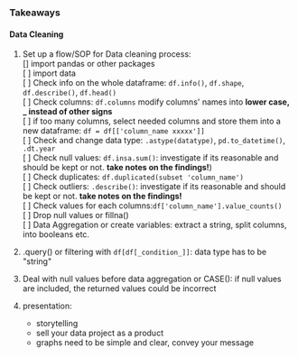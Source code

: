 
### Takeaways 

#### Data Cleaning
1. Set up a flow/SOP for Data cleaning process:   
     [] import pandas or other packages  
     [ ] import data  
     [ ] Check info on the whole dataframe: `df.info()`, `df.shape`, `df.describe()`, `df.head()`  
     [ ] Check columns: `df.columns` modify columns' names into **lower case, _ instead of other signs**  
     [ ] if too many columns, select needed columns and store them into a new dataframe: `df = df[['column_name xxxxx']]`  
     [ ] Check and change data type: `.astype(datatype)`, `pd.to_datetime()`, `.dt.year`  
     [ ] Check null values: `df.insa.sum()`: investigate if its reasonable and should be kept or not. **take notes on the findings!**)   
     [ ] Check duplicates: `df.duplicated(subset 'column_name')`   
     [ ] Check outliers: `.describe()`: investigate if its reasonable and should be kept or not. **take notes on the findings!**  
     [ ] Check values for each columns:`df['column_name'].value_counts()`   
     [ ] Drop null values or fillna()  
     [ ] Data Aggregation or create variables: extract a string, split columns, into booleans etc.   
     
     
2. .query() or filtering with `df[df[_condition_]]`: data type has to be "string"

3. Deal with null values before data aggregation or CASE(): if null values are included, the returned values could be incorrect  

4. presentation: 
     - storytelling 
     - sell your data project as a product 
     - graphs need to be simple and clear, convey your message   
